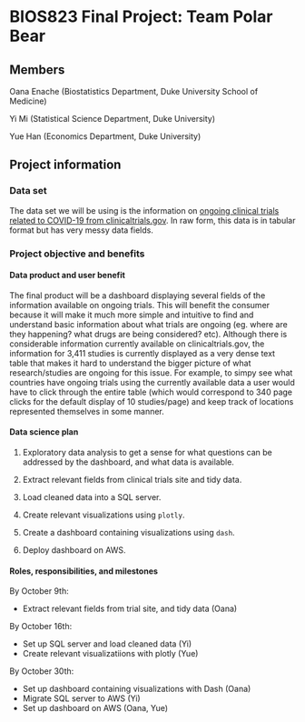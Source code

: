 # BIOS823 Final Project:  Team Polar Bear

## Members

Oana Enache (Biostatistics Department, Duke University School of Medicine) 

Yi Mi (Statistical Science Department, Duke University)

Yue Han (Economics Department, Duke University)

## Project information

### Data set

The data set we will be using is the information on [ongoing clinical trials related to COVID-19 from clinicaltrials.gov](https://clinicaltrials.gov/ct2/results?cond=COVID-19). In raw form, this data is in tabular format but has very messy data fields. 

### Project objective and benefits

#### Data product and user benefit

The final product will be a dashboard displaying several fields of the information available on ongoing trials. This will benefit the consumer because it will make it much more simple and intuitive to find and understand basic information about what trials are ongoing (eg. where are they happening? what drugs are being considered? etc). Although there is considerable information currently available on clinicaltrials.gov, the information for 3,411 studies is currently displayed as a very dense text table that makes it hard to understand the bigger picture of what research/studies are ongoing for this issue. For example, to simpy see what countries have ongoing trials using the currently available data a user would have to click through the entire table (which would correspond to 340 page clicks for the default display of 10 studies/page) and keep track of locations represented themselves in some manner. 

#### Data science plan 

1. Exploratory data analysis to get a sense for what questions can be addressed by the dashboard, and what data is available. 

2. Extract relevant fields from clinical trials site and tidy data. 

3. Load cleaned data into a SQL server. 

4. Create relevant visualizations using `plotly`. 

5. Create a dashboard containing visualizations using `dash`. 

6. Deploy dashboard on AWS. 

#### Roles, responsibilities, and milestones

By October 9th: 
- Extract relevant fields from trial site, and tidy data (Oana) 

By October 16th:
- Set up SQL server and load cleaned data (Yi) 
- Create relevant visualizatiions with plotly (Yue) 

By October 30th:
- Set up dashboard containing visualizations with Dash (Oana) 
- Migrate SQL server to AWS (Yi) 
- Set up dashboard on AWS (Oana, Yue) 




